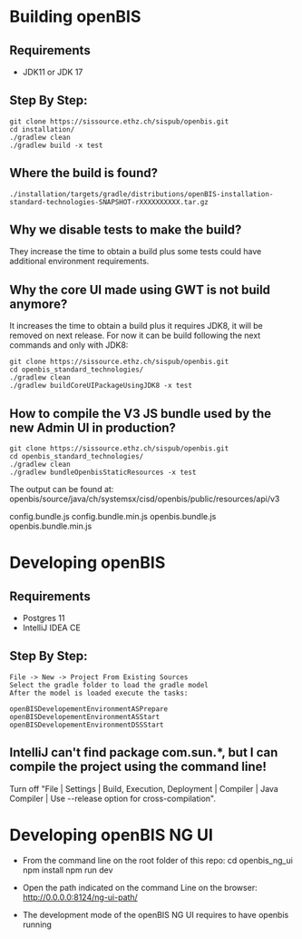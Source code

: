 # Building openBIS

## Requirements
- JDK11 or JDK 17

## Step By Step:
```
git clone https://sissource.ethz.ch/sispub/openbis.git
cd installation/
./gradlew clean
./gradlew build -x test
```
## Where the build is found?
```
./installation/targets/gradle/distributions/openBIS-installation-standard-technologies-SNAPSHOT-rXXXXXXXXXX.tar.gz
```

## Why we disable tests to make the build?
They increase the time to obtain a build plus some tests could have additional environment requirements.

## Why the core UI made using GWT is not build anymore?
It increases the time to obtain a build plus it requires JDK8, it will be removed on next release. For now it can be build following the next commands and only with JDK8:
```
git clone https://sissource.ethz.ch/sispub/openbis.git
cd openbis_standard_technologies/
./gradlew clean
./gradlew buildCoreUIPackageUsingJDK8 -x test
```
## How to compile the V3 JS bundle used by the new Admin UI in production?
```
git clone https://sissource.ethz.ch/sispub/openbis.git
cd openbis_standard_technologies/
./gradlew clean
./gradlew bundleOpenbisStaticResources -x test
```
The output can be found at: openbis/source/java/ch/systemsx/cisd/openbis/public/resources/api/v3

config.bundle.js
config.bundle.min.js
openbis.bundle.js
openbis.bundle.min.js

# Developing openBIS

## Requirements
- Postgres 11
- IntelliJ IDEA CE

## Step By Step:
```
File -> New -> Project From Existing Sources
Select the gradle folder to load the gradle model
After the model is loaded execute the tasks:

openBISDevelopementEnvironmentASPrepare
openBISDevelopementEnvironmentASStart
openBISDevelopementEnvironmentDSSStart
```

## IntelliJ can't find package com.sun.*, but I can compile the project using the command line!
Turn off "File | Settings | Build, Execution, Deployment | Compiler | Java Compiler | Use --release option for cross-compilation".

# Developing openBIS NG UI
- From the command line on the root folder of this repo:
cd openbis_ng_ui
npm install
npm run dev

- Open the path indicated on the command Line on the browser: http://0.0.0.0:8124/ng-ui-path/
- The development mode of the openBIS NG UI requires to have openbis running
